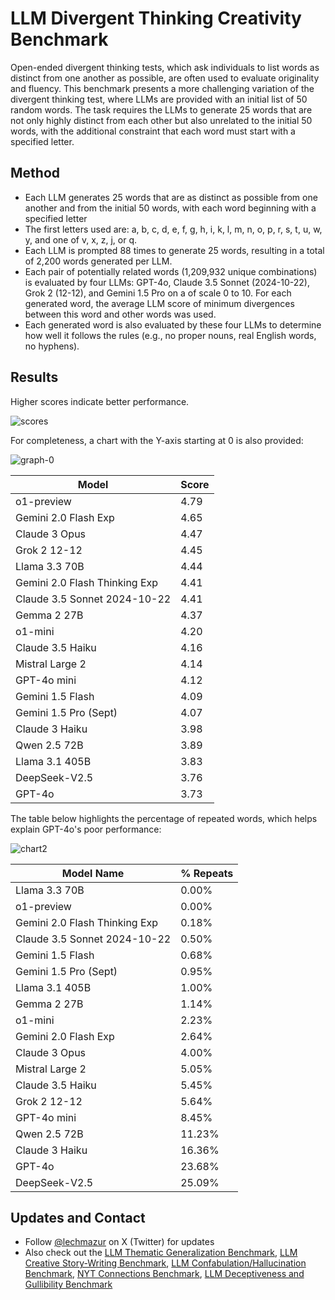 # LLM Divergent Thinking Creativity Benchmark

Open-ended divergent thinking tests, which ask individuals to list words as distinct from one another as possible, are often used to evaluate originality and fluency. This benchmark presents a more challenging variation of the divergent thinking test, where LLMs are provided with an initial list of 50 random words. The task requires the LLMs to generate 25 words that are not only highly distinct from each other but also unrelated to the initial 50 words, with the additional constraint that each word must start with a specified letter.

## Method

- Each LLM generates 25 words that are as distinct as possible from one another and from the initial 50 words, with each word beginning with a specified letter
- The first letters used are: a, b, c, d, e, f, g, h, i, k, l, m, n, o, p, r, s, t, u, w, y, and one of v, x, z, j, or q.
- Each LLM is prompted 88 times to generate 25 words, resulting in a total of 2,200 words generated per LLM.
- Each pair of potentially related words (1,209,932 unique combinations) is evaluated by four LLMs: GPT-4o, Claude 3.5 Sonnet (2024-10-22), Grok 2 (12-12), and Gemini 1.5 Pro on a of scale 0 to 10. For each generated word, the average LLM score of minimum divergences between this word and other words was used.
- Each generated word is also evaluated by these four LLMs to determine how well it follows the rules (e.g., no proper nouns, real English words, no hyphens).

## Results

Higher scores indicate better performance.

![scores](https://github.com/user-attachments/assets/dfe551f6-374c-422e-8585-6fe32a8cf9fc)

For completeness, a chart with the Y-axis starting at 0 is also provided:

![graph-0](https://github.com/user-attachments/assets/8ee752b7-92ca-42bc-bb94-b0f278626a89)


| Model                           | Score |
|---------------------------------|-------|
| o1-preview                      | 4.79  |
| Gemini 2.0 Flash Exp            | 4.65  |
| Claude 3 Opus                   | 4.47  |
| Grok 2 12-12                    | 4.45  |
| Llama 3.3 70B                   | 4.44  |
| Gemini 2.0 Flash Thinking Exp   | 4.41  |
| Claude 3.5 Sonnet 2024-10-22    | 4.41  |
| Gemma 2 27B                     | 4.37  |
| o1-mini                         | 4.20  |
| Claude 3.5 Haiku                | 4.16  |
| Mistral Large 2                 | 4.14  |
| GPT-4o mini                     | 4.12  |
| Gemini 1.5 Flash                | 4.09  |
| Gemini 1.5 Pro (Sept)           | 4.07  |
| Claude 3 Haiku                  | 3.98  |
| Qwen 2.5 72B                    | 3.89  |
| Llama 3.1 405B                  | 3.83  |
| DeepSeek-V2.5                   | 3.76  |
| GPT-4o                          | 3.73  |


The table below highlights the percentage of repeated words, which helps explain GPT-4o's poor performance:

![chart2](https://github.com/user-attachments/assets/f464cc82-8333-4cad-8017-eb314acedf00)


| Model Name                               | % Repeats |
|------------------------------------------|-----------|
| Llama 3.3 70B                            | 0.00%     |
| o1-preview                               | 0.00%     |
| Gemini 2.0 Flash Thinking Exp            | 0.18%     |
| Claude 3.5 Sonnet 2024-10-22             | 0.50%     |
| Gemini 1.5 Flash                         | 0.68%     |
| Gemini 1.5 Pro (Sept)                    | 0.95%     |
| Llama 3.1 405B                           | 1.00%     |
| Gemma 2 27B                              | 1.14%     |
| o1-mini                                  | 2.23%     |
| Gemini 2.0 Flash Exp                     | 2.64%     |
| Claude 3 Opus                            | 4.00%     |
| Mistral Large 2                          | 5.05%     |
| Claude 3.5 Haiku                         | 5.45%     |
| Grok 2 12-12                             | 5.64%     |
| GPT-4o mini                              | 8.45%     |
| Qwen 2.5 72B                             | 11.23%    |
| Claude 3 Haiku                           | 16.36%    |
| GPT-4o                                   | 23.68%    |
| DeepSeek-V2.5                            | 25.09%    |

## Updates and Contact

- Follow [@lechmazur](https://x.com/LechMazur) on X (Twitter) for updates
- Also check out the [LLM Thematic Generalization Benchmark](https://github.com/lechmazur/generalization), [LLM Creative Story-Writing Benchmark](https://github.com/lechmazur/writing), [LLM Confabulation/Hallucination Benchmark](https://github.com/lechmazur/confabulations/), [NYT Connections Benchmark](https://github.com/lechmazur/nyt-connections/), [LLM Deceptiveness and Gullibility Benchmark](https://github.com/lechmazur/deception/)

